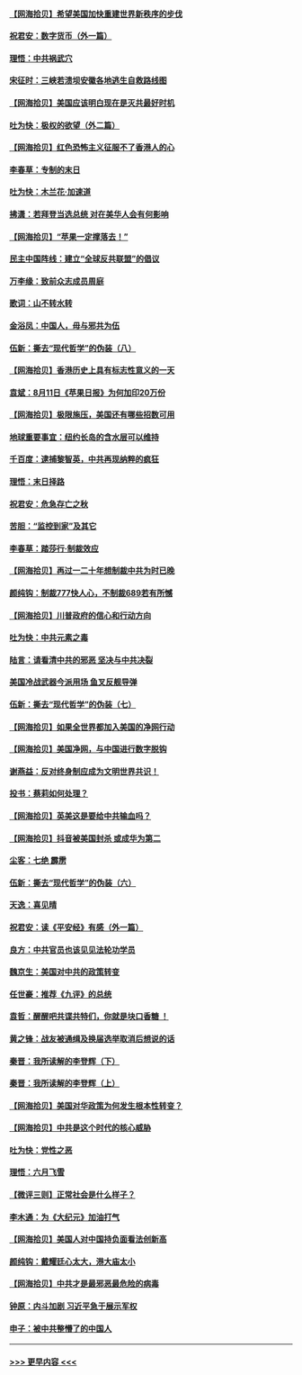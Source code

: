 #### [【网海拾贝】希望美国加快重建世界新秩序的步伐](../pages/nsc993/n12334224.md?t=08170051) 
#### [祝君安：数字货币（外一篇）](../pages/nsc993/n12334186.md?t=08170051) 
#### [理悟：中共祸武穴](../pages/nsc993/n12333962.md?t=08170051) 
#### [宋征时：三峡若溃坝安徽各地逃生自救路线图](../pages/nsc993/n12332450.md?t=08170051) 
#### [【网海拾贝】美国应该明白现在是灭共最好时机](../pages/nsc993/n12332313.md?t=08170051) 
#### [吐为快：极权的欲望（外二篇）](../pages/nsc993/n12332089.md?t=08170051) 
#### [【网海拾贝】红色恐怖主义征服不了香港人的心](../pages/nsc993/n12329296.md?t=08170051) 
#### [李春草：专制的末日](../pages/nsc993/n12329079.md?t=08170051) 
#### [吐为快：木兰花‧加速道](../pages/nsc993/n12327366.md?t=08170051) 
#### [拂潇：若拜登当选总统 对在美华人会有何影响](../pages/nsc993/n12295996.md?t=08170051) 
#### [【网海拾贝】“苹果一定撑落去！”](../pages/nsc993/n12326784.md?t=08170051) 
#### [民主中国阵线：建立“全球反共联盟”的倡议](../pages/nsc993/n12324177.md?t=08170051) 
#### [万李缘：致前众志成员周庭](../pages/nsc993/n12324635.md?t=08170051) 
#### [歌词：山不转水转](../pages/nsc993/n12324599.md?t=08170051) 
#### [金浴凤：中国人，毋与邪共为伍](../pages/nsc993/n12324257.md?t=08170051) 
#### [伍新：撕去“现代哲学”的伪装（八）](../pages/nsc993/n12324188.md?t=08170051) 
#### [【网海拾贝】香港历史上具有标志性意义的一天](../pages/nsc993/n12324021.md?t=08170051) 
#### [袁斌：8月11日《苹果日报》为何加印20万份](../pages/nsc993/n12323955.md?t=08170051) 
#### [【网海拾贝】极限施压，美国还有哪些招数可用](../pages/nsc993/n12322512.md?t=08170051) 
#### [地球重要事宜：纽约长岛的含水层可以维持](../pages/nsc993/n12321844.md?t=08170051) 
#### [千百度：逮捕黎智英，中共再现纳粹的疯狂](../pages/nsc993/n12321777.md?t=08170051) 
#### [理悟：末日择路](../pages/nsc993/n12320812.md?t=08170051) 
#### [祝君安：危急存亡之秋](../pages/nsc993/n12320795.md?t=08170051) 
#### [苦胆：“监控到家”及其它](../pages/nsc993/n12320751.md?t=08170051) 
#### [李春草：踏莎行·制裁效应](../pages/nsc993/n12318290.md?t=08170051) 
#### [【网海拾贝】再过一二十年想制裁中共为时已晚](../pages/nsc993/n12318195.md?t=08170051) 
#### [颜纯钩：制裁777快人心，不制裁689若有所憾](../pages/nsc993/n12316912.md?t=08170051) 
#### [【网海拾贝】川普政府的信心和行动方向](../pages/nsc993/n12316673.md?t=08170051) 
#### [吐为快：中共元素之毒](../pages/nsc993/n12316547.md?t=08170051) 
#### [陆言：请看清中共的邪恶 坚决与中共决裂](../pages/nsc993/n12315784.md?t=08170051) 
#### [美国冷战武器今派用场 鱼叉反舰导弹](../pages/nsc993/n12316258.md?t=08170051) 
#### [伍新：撕去“现代哲学”的伪装（七）](../pages/nsc993/n12315846.md?t=08170051) 
#### [【网海拾贝】如果全世界都加入美国的净网行动](../pages/nsc993/n12315588.md?t=08170051) 
#### [【网海拾贝】美国净网，与中国进行数字脱钩](../pages/nsc993/n12312813.md?t=08170051) 
#### [谢燕益：反对终身制应成为文明世界共识！](../pages/nsc993/n12310465.md?t=08170051) 
#### [投书：蔡莉如何处理？](../pages/nsc993/n12310224.md?t=08170051) 
#### [【网海拾贝】英美这是要给中共输血吗？](../pages/nsc993/n12307646.md?t=08170051) 
#### [【网海拾贝】抖音被美国封杀 或成华为第二](../pages/nsc993/n12305277.md?t=08170051) 
#### [尘客：七绝 霹雳](../pages/nsc993/n12304053.md?t=08170051) 
#### [伍新：撕去“现代哲学”的伪装（六）](../pages/nsc993/n12303243.md?t=08170051) 
#### [天逸：喜见晴](../pages/nsc993/n12303226.md?t=08170051) 
#### [祝君安：读《平安经》有感（外一篇）](../pages/nsc993/n12303170.md?t=08170051) 
#### [良方：中共官员也该见见法轮功学员](../pages/nsc993/n12302985.md?t=08170051) 
#### [魏京生：美国对中共的政策转变](../pages/nsc993/n12302929.md?t=08170051) 
#### [任世豪：推荐《九评》的总统](../pages/nsc993/n12302838.md?t=08170051) 
#### [袁哲：醒醒吧共谍共特们，你就是块口香糖 ！](../pages/nsc993/n12302678.md?t=08170051) 
#### [黄之锋：战友被通缉及换届选举取消后想说的话](../pages/nsc993/n12302681.md?t=08170051) 
#### [秦晋：我所读解的李登辉（下）](../pages/nsc993/n12302171.md?t=08170051) 
#### [秦晋：我所读解的李登辉（上）](../pages/nsc993/n12301979.md?t=08170051) 
#### [【网海拾贝】美国对华政策为何发生根本性转变？](../pages/nsc993/n12302091.md?t=08170051) 
#### [【网海拾贝】中共是这个时代的核心威胁](../pages/nsc993/n12300541.md?t=08170051) 
#### [吐为快：党性之恶](../pages/nsc993/n12300263.md?t=08170051) 
#### [理悟：六月飞雪](../pages/nsc993/n12300243.md?t=08170051) 
#### [【微评三则】正常社会是什么样子？](../pages/nsc993/n12300228.md?t=08170051) 
#### [李木通：为《大纪元》加油打气](../pages/nsc993/n12280363.md?t=08170051) 
#### [【网海拾贝】美国人对中国持负面看法创新高](../pages/nsc993/n12298720.md?t=08170051) 
#### [颜纯钩：戴耀廷心太大，港大庙太小](../pages/nsc993/n12297682.md?t=08170051) 
#### [【网海拾贝】中共才是最邪恶最危险的病毒](../pages/nsc993/n12296470.md?t=08170051) 
#### [钟原：内斗加剧 习近平急于展示军权](../pages/nsc993/n12292544.md?t=08170051) 
#### [申子：被中共整懵了的中国人](../pages/nsc993/n12291389.md?t=08170051) 

----
#### [ >>> 更早内容 <<< ](../indexes/nsc993-earlier.md)
